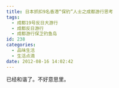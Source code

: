 ```yaml
---
title: 日本抓扣9名香港“保钓”人士之成都游行思考
tags:
  - 成都19号反日大游行
  - 成都反日游行
  - 成都游行保卫钓鱼岛
id: 238
categories:
  - 品味生活
  - 生活点滴
date: 2012-08-16 14:02:42
---
```


已经和谐了。不好意思里。